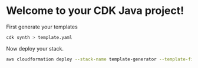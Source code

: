# Welcome to your CDK Java project!

First generate your templates

```bash
cdk synth > template.yaml
```

Now deploy your stack.

```bash
aws cloudformation deploy --stack-name template-generator --template-file template.yaml --capabilities CAPABILITY_IAM
```